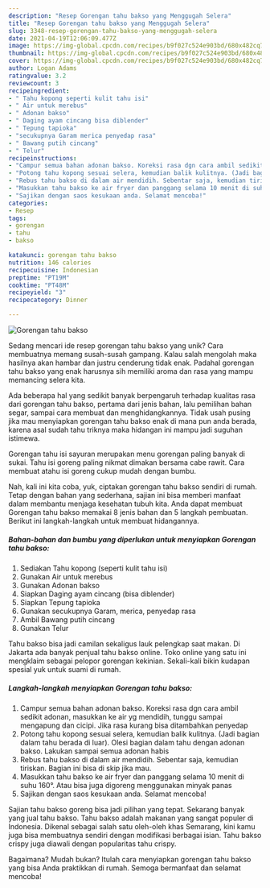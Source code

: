 ```yaml
---
description: "Resep Gorengan tahu bakso yang Menggugah Selera"
title: "Resep Gorengan tahu bakso yang Menggugah Selera"
slug: 3348-resep-gorengan-tahu-bakso-yang-menggugah-selera
date: 2021-04-19T12:06:09.477Z
image: https://img-global.cpcdn.com/recipes/b9f027c524e903bd/680x482cq70/gorengan-tahu-bakso-foto-resep-utama.jpg
thumbnail: https://img-global.cpcdn.com/recipes/b9f027c524e903bd/680x482cq70/gorengan-tahu-bakso-foto-resep-utama.jpg
cover: https://img-global.cpcdn.com/recipes/b9f027c524e903bd/680x482cq70/gorengan-tahu-bakso-foto-resep-utama.jpg
author: Logan Adams
ratingvalue: 3.2
reviewcount: 3
recipeingredient:
- " Tahu kopong seperti kulit tahu isi"
- " Air untuk merebus"
- " Adonan bakso"
- " Daging ayam cincang bisa diblender"
- " Tepung tapioka"
- "secukupnya Garam merica penyedap rasa"
- " Bawang putih cincang"
- " Telur"
recipeinstructions:
- "Campur semua bahan adonan bakso. Koreksi rasa dgn cara ambil sedikit adonan, masukkan ke air yg mendidih, tunggu sampai mengapung dan cicipi. Jika rasa kurang bisa ditambahkan penyedap"
- "Potong tahu kopong sesuai selera, kemudian balik kulitnya. (Jadi bagian dalam tahu berada di luar). Olesi bagian dalam tahu dengan adonan bakso. Lakukan sampai semua adonan habis"
- "Rebus tahu bakso di dalam air mendidih. Sebentar saja, kemudian tiriskan. Bagian ini bisa di skip jika mau."
- "Masukkan tahu bakso ke air fryer dan panggang selama 10 menit di suhu 160°. Atau bisa juga digoreng menggunakan minyak panas"
- "Sajikan dengan saos kesukaan anda. Selamat mencoba!"
categories:
- Resep
tags:
- gorengan
- tahu
- bakso

katakunci: gorengan tahu bakso 
nutrition: 146 calories
recipecuisine: Indonesian
preptime: "PT19M"
cooktime: "PT48M"
recipeyield: "3"
recipecategory: Dinner

---
```



![Gorengan tahu bakso](https://img-global.cpcdn.com/recipes/b9f027c524e903bd/680x482cq70/gorengan-tahu-bakso-foto-resep-utama.jpg)

Sedang mencari ide resep gorengan tahu bakso yang unik? Cara membuatnya memang susah-susah gampang. Kalau salah mengolah maka hasilnya akan hambar dan justru cenderung tidak enak. Padahal gorengan tahu bakso yang enak harusnya sih memiliki aroma dan rasa yang mampu memancing selera kita.

Ada beberapa hal yang sedikit banyak berpengaruh terhadap kualitas rasa dari gorengan tahu bakso, pertama dari jenis bahan, lalu pemilihan bahan segar, sampai cara membuat dan menghidangkannya. Tidak usah pusing jika mau menyiapkan gorengan tahu bakso enak di mana pun anda berada, karena asal sudah tahu triknya maka hidangan ini mampu jadi suguhan istimewa.

Gorengan tahu isi sayuran merupakan menu gorengan paling banyak di sukai. Tahu isi goreng paling nikmat dimakan bersama cabe rawit. Cara membuat atahu isi goreng cukup mudah dengan bumbu.


Nah, kali ini kita coba, yuk, ciptakan gorengan tahu bakso sendiri di rumah. Tetap dengan bahan yang sederhana, sajian ini bisa memberi manfaat dalam membantu menjaga kesehatan tubuh kita. Anda dapat membuat Gorengan tahu bakso memakai 8 jenis bahan dan 5 langkah pembuatan. Berikut ini langkah-langkah untuk membuat hidangannya.

<!--inarticleads1-->

##### Bahan-bahan dan bumbu yang diperlukan untuk menyiapkan Gorengan tahu bakso:

1. Sediakan  Tahu kopong (seperti kulit tahu isi)
1. Gunakan  Air untuk merebus
1. Gunakan  Adonan bakso
1. Siapkan  Daging ayam cincang (bisa diblender)
1. Siapkan  Tepung tapioka
1. Gunakan secukupnya Garam, merica, penyedap rasa
1. Ambil  Bawang putih cincang
1. Gunakan  Telur


Tahu bakso bisa jadi camilan sekaligus lauk pelengkap saat makan. Di Jakarta ada banyak penjual tahu bakso online. Toko online yang satu ini mengklaim sebagai pelopor gorengan kekinian. Sekali-kali bikin kudapan spesial yuk untuk suami di rumah. 

<!--inarticleads2-->

##### Langkah-langkah menyiapkan Gorengan tahu bakso:

1. Campur semua bahan adonan bakso. Koreksi rasa dgn cara ambil sedikit adonan, masukkan ke air yg mendidih, tunggu sampai mengapung dan cicipi. Jika rasa kurang bisa ditambahkan penyedap
1. Potong tahu kopong sesuai selera, kemudian balik kulitnya. (Jadi bagian dalam tahu berada di luar). Olesi bagian dalam tahu dengan adonan bakso. Lakukan sampai semua adonan habis
1. Rebus tahu bakso di dalam air mendidih. Sebentar saja, kemudian tiriskan. Bagian ini bisa di skip jika mau.
1. Masukkan tahu bakso ke air fryer dan panggang selama 10 menit di suhu 160°. Atau bisa juga digoreng menggunakan minyak panas
1. Sajikan dengan saos kesukaan anda. Selamat mencoba!


Sajian tahu bakso goreng bisa jadi pilihan yang tepat. Sekarang banyak yang jual tahu bakso. Tahu bakso adalah makanan yang sangat populer di Indonesia. Dikenal sebagai salah satu oleh-oleh khas Semarang, kini kamu juga bisa membuatnya sendiri dengan modifikasi berbagai isian. Tahu bakso crispy juga diawali dengan popularitas tahu crispy. 

Bagaimana? Mudah bukan? Itulah cara menyiapkan gorengan tahu bakso yang bisa Anda praktikkan di rumah. Semoga bermanfaat dan selamat mencoba!
